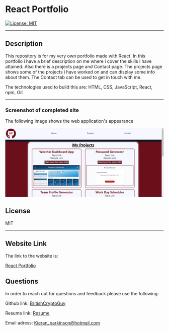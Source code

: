# React Portfolio

[![License: MIT ](https://img.shields.io/badge/License-MIT-yellow.svg)](https://opensource.org/licenses/MIT)

---

## Description

This repository is for my very own portfolio made with React. In this portfolio i have a brief description on me where i cover the skills i have attained. Also there is a projects page and Contact page. The projects page shows some of the projects i have worked on and can display some info about them. The Contact tab can be used to get in touch with me.

The technologies used to build this are: HTML, CSS, JavaScript, React, npm, Git

---

### Screenshot of completed site

The following image shows the web application's appearance

![The screenshot shows the portfolio site displaying, it is currently on the projects tab and is displaying multiple projects](images/ReactPortfolioScreenshot.png)

## License

MIT

---

## Website Link

The link to the website is:

[React Portfolio](https://britishcryptoguy.github.io/React-Portfolio/)

## Questions

In order to reach out for questions and feedback please use the following:

Github link: [BritishCryptoGuy](https://github.com/BritishCryptoGuy)

Resume link: [Resume](https://docs.google.com/document/d/11whHWES63WwTastXr4Rp6LfrGu3tLgujjfrEpd2smMs/edit?usp=sharing)

Email adress: Kieran_parkinson@hotmail.com
